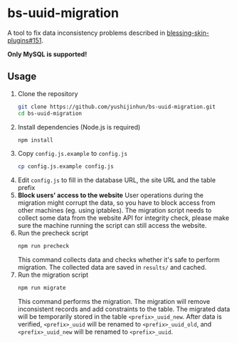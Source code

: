 # bs-uuid-migration
A tool to fix data inconsistency problems described in [blessing-skin-plugins#151](https://github.com/bs-community/blessing-skin-plugins/issues/151).

**Only MySQL is supported!**

## Usage
1. Clone the repository
    ```bash
    git clone https://github.com/yushijinhun/bs-uuid-migration.git
    cd bs-uuid-migration
    ```
2. Install dependencies (Node.js is required)
    ```bash
    npm install
    ```
3. Copy `config.js.example` to `config.js`
    ```bash
    cp config.js.example config.js
    ```
4. Edit `config.js` to fill in the database URL, the site URL and the table prefix
5. **Block users' access to the website**
    User operations during the migration might corrupt the data, 
    so you have to block access from other machines (eg. using iptables).
    The migration script needs to collect some data from the website API for integrity check,
    please make sure the machine running the script can still access the website.
6. Run the precheck script
    ```bash
    npm run precheck
    ```
    This command collects data and checks whether it's safe to perform migration.
    The collected data are saved in `results/` and cached.
7. Run the migration script
    ```bash
    npm run migrate
    ```
    This command performs the migration.
    The migration will remove inconsistent records and add constraints to the table.
    The migrated data will be temporarily stored in the table `<prefix>_uuid_new`.
    After data is verified, `<prefix>_uuid` will be renamed to `<prefix>_uuid_old`,
    and `<prefix>_uuid_new` will be renamed to `<prefix>_uuid`.
